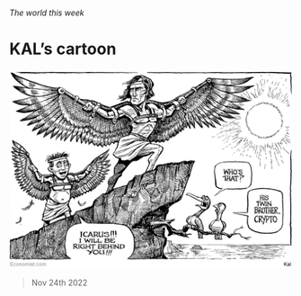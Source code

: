 ###### The world this week

# KAL’s cartoon 

#####  

![image](images/20221126_WWD000.png) 

> Nov 24th 2022 






